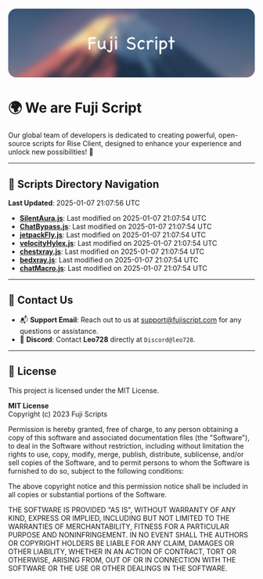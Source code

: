 ![Banner](.github/b.webp)

# 🌍 **We are Fuji Script**

Our global team of developers is dedicated to creating powerful, open-source scripts for Rise Client, designed to enhance your experience and unlock new possibilities! 🌟

---
<!-- SCRIPTS_NAVIGATION_START -->
## 📂 **Scripts Directory Navigation**

**Last Updated**: 2025-01-07 21:07:56 UTC

- **[SilentAura.js](scripts/SilentAura.js)**: Last modified on 2025-01-07 21:07:54 UTC
- **[ChatBypass.js](scripts/ChatBypass.js)**: Last modified on 2025-01-07 21:07:54 UTC
- **[jetpackFly.js](scripts/jetpackFly.js)**: Last modified on 2025-01-07 21:07:54 UTC
- **[velocityHylex.js](scripts/velocityHylex.js)**: Last modified on 2025-01-07 21:07:54 UTC
- **[chestxray.js](scripts/chestxray.js)**: Last modified on 2025-01-07 21:07:54 UTC
- **[bedxray.js](scripts/bedxray.js)**: Last modified on 2025-01-07 21:07:54 UTC
- **[chatMacro.js](scripts/chatMacro.js)**: Last modified on 2025-01-07 21:07:54 UTC

<!-- SCRIPTS_NAVIGATION_END -->

---

## 💬 **Contact Us**  
- 📬 **Support Email**: Reach out to us at [support@fujiscript.com](mailto:support@fujiscript.com) for any questions or assistance.  
- 💬 **Discord**: Contact **Leo728** directly at `Discord@leo728`.

---

## 📜 **License**

This project is licensed under the MIT License.  

**MIT License**  
Copyright (c) 2023 Fuji Scripts  

Permission is hereby granted, free of charge, to any person obtaining a copy of this software and associated documentation files (the "Software"), to deal in the Software without restriction, including without limitation the rights to use, copy, modify, merge, publish, distribute, sublicense, and/or sell copies of the Software, and to permit persons to whom the Software is furnished to do so, subject to the following conditions:  

The above copyright notice and this permission notice shall be included in all copies or substantial portions of the Software.  

THE SOFTWARE IS PROVIDED "AS IS", WITHOUT WARRANTY OF ANY KIND, EXPRESS OR IMPLIED, INCLUDING BUT NOT LIMITED TO THE WARRANTIES OF MERCHANTABILITY, FITNESS FOR A PARTICULAR PURPOSE AND NONINFRINGEMENT. IN NO EVENT SHALL THE AUTHORS OR COPYRIGHT HOLDERS BE LIABLE FOR ANY CLAIM, DAMAGES OR OTHER LIABILITY, WHETHER IN AN ACTION OF CONTRACT, TORT OR OTHERWISE, ARISING FROM, OUT OF OR IN CONNECTION WITH THE SOFTWARE OR THE USE OR OTHER DEALINGS IN THE SOFTWARE.  
